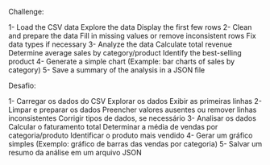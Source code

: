 Challenge:

1- Load the CSV data
  Explore the data
  Display the first few rows
2- Clean and prepare the data
  Fill in missing values ​​or remove inconsistent rows
  Fix data types if necessary
3- Analyze the data
  Calculate total revenue
  Determine average sales by category/product
  Identify the best-selling product
4- Generate a simple chart (Example: bar charts of sales by category)
5- Save a summary of the analysis in a JSON file

Desafio:

1- Carregar os dados do CSV
Explorar os dados
    Exibir as primeiras linhas
2- Limpar e preparar os dados
    Preencher valores ausentes ou remover linhas inconsistentes
    Corrigir tipos de dados, se necessário
3- Analisar os dados
    Calcular o faturamento total
    Determinar a média de vendas por categoria/produto
    Identificar o produto mais vendido
4- Gerar um gráfico simples (Exemplo: gráfico de barras das vendas por categoria)
5- Salvar um resumo da análise em um arquivo JSON
